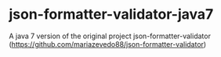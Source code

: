 # json-formatter-validator-java7
A java 7 version of the original project json-formatter-validator (https://github.com/mariazevedo88/json-formatter-validator)
